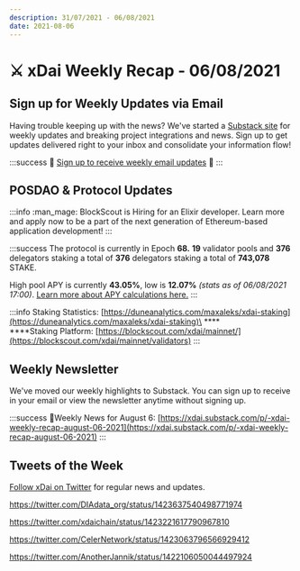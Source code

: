 ```yaml
---
description: 31/07/2021 - 06/08/2021
date: 2021-08-06
---
```


# ⚔️ xDai Weekly Recap - 06/08/2021

## Sign up for Weekly Updates via Email

Having trouble keeping up with the news? We've started a [Substack site](https://xdai.substack.com/) for weekly updates and breaking project integrations and news. Sign up to get updates delivered right to your inbox and consolidate your information flow!

:::success
💌 [Sign up to receive weekly email updates](https://xdai.substack.com/) ​💌‌
:::

## POSDAO & Protocol Updates <a href="#posdao-and-protocol-updates" id="posdao-and-protocol-updates"></a>

:::info
:man\_mage: BlockScout is Hiring for an Elixir developer. Learn more and apply now to be a part of the next generation of Ethereum-based application development!
:::

:::success
The protocol is currently in Epoch **68.** **19** validator pools and **376** delegators staking a total of **376** delegators staking a total of **743,078** STAKE.

High pool APY is currently **43.05%**, low is **12.07%** _(stats as of 06/08/2021 17:00)_. [Learn more about APY calculations here.](https://app.gitbook.com/@poa/s/xdai/about-xdai/faqs/public-staking-validators-and-delegators#how-is-apy-calculated)
:::

:::info
Staking Statistics: [https://duneanalytics.com/maxaleks/xdai-staking](https://duneanalytics.com/maxaleks/xdai-staking)​\
****\
****Staking Platform: [https://blockscout.com/xdai/mainnet/](https://blockscout.com/xdai/mainnet/validators)
:::

## Weekly Newsletter <a href="#weekly-newsletter" id="weekly-newsletter"></a>

We've moved our weekly highlights to Substack. You can sign up to receive in your email or view the newsletter anytime without signing up.

:::success
​📰Weekly News for August 6: [https://xdai.substack.com/p/-xdai-weekly-recap-august-06-2021](https://xdai.substack.com/p/-xdai-weekly-recap-august-06-2021)
:::

## Tweets of the Week

[Follow xDai on Twitter](https://twitter.com/xdaichain) for regular news and updates.

https://twitter.com/DIAdata_org/status/1423637540498771974

https://twitter.com/xdaichain/status/1423221617790967810

https://twitter.com/CelerNetwork/status/1423063796566929412

https://twitter.com/AnotherJannik/status/1422106050044497924

